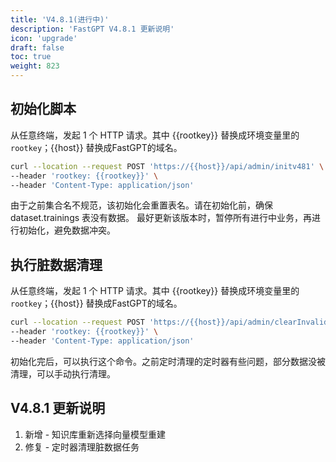 ```yaml
---
title: 'V4.8.1(进行中)'
description: 'FastGPT V4.8.1 更新说明'
icon: 'upgrade'
draft: false
toc: true
weight: 823
---
```


## 初始化脚本

从任意终端，发起 1 个 HTTP 请求。其中 {{rootkey}} 替换成环境变量里的 `rootkey`；{{host}} 替换成FastGPT的域名。

```bash
curl --location --request POST 'https://{{host}}/api/admin/initv481' \
--header 'rootkey: {{rootkey}}' \
--header 'Content-Type: application/json'
```

由于之前集合名不规范，该初始化会重置表名。请在初始化前，确保 dataset.trainings 表没有数据。
最好更新该版本时，暂停所有进行中业务，再进行初始化，避免数据冲突。

## 执行脏数据清理

从任意终端，发起 1 个 HTTP 请求。其中 {{rootkey}} 替换成环境变量里的 `rootkey`；{{host}} 替换成FastGPT的域名。

```bash
curl --location --request POST 'https://{{host}}/api/admin/clearInvalidData' \
--header 'rootkey: {{rootkey}}' \
--header 'Content-Type: application/json'
```

初始化完后，可以执行这个命令。之前定时清理的定时器有些问题，部分数据没被清理，可以手动执行清理。

## V4.8.1 更新说明

1. 新增 - 知识库重新选择向量模型重建
2. 修复 - 定时器清理脏数据任务